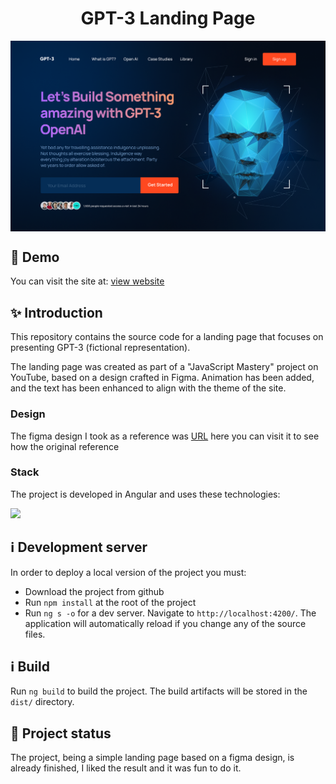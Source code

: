 <h1 align="center">GPT-3 Landing Page</h1>
<img align="center" src="./assets/hero-screen.png" />

## :rocket: Demo
You can visit the site at: [view website](https://gpt3-landing.web.app/)

## :sparkles: Introduction
This repository contains the source code for a landing page that focuses on presenting GPT-3 (fictional representation).

The landing page was created as part of a "JavaScript Mastery" project on YouTube, based on a design crafted in Figma. Animation has been added, and the text has been enhanced to align with the theme of the site.

### Design 
The figma design I took as a reference was <a href="https://www.figma.com/file/lz9lLpFHMxHm2odnwM3R0z/gpt3?type=design&node-id=0-1&mode=design&t=Y2RJKX9EnjgOxyI2-0" target="_blank">URL</a> here you can visit it to see how the original reference



### Stack
The project is developed in Angular and uses these technologies:
<p user-select="none" align="left">
   <a href="#" rel="noreferrer"> <img src="https://skillicons.dev/icons?i=angular,ts,css,html,tailwind"/> </a>
</p>

## ℹ️ Development server
In order to deploy a local version of the project you must:
- Download the project from github
- Run `npm install` at the root of the project
- Run `ng s -o` for a dev server. Navigate to `http://localhost:4200/`.
The application will automatically reload if you change any of the source files.

## ℹ️ Build
Run `ng build` to build the project. The build artifacts will be stored in the `dist/` directory.

## 💪 Project status
The project, being a simple landing page based on a figma design, is already finished, I liked the result and it was fun to do it.
